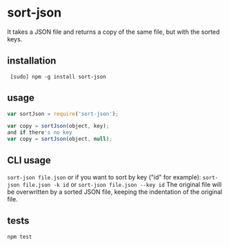 sort-json
=========

It takes a JSON file and returns a copy of the same file, but with the sorted keys.

installation
------------

` [sudo] npm -g install sort-json`


usage
-----

```js
var sortJson = require('sort-json');

var copy = sortJson(object, key);
and if there's no key 
var copy = sortJson(object, null);
```

CLI usage
---------
`sort-json file.json`
or if you want to sort by key ("id" for example):
`sort-json file.json -k id` or `sort-json file.json --key id`
The original file will be overwritten by a sorted JSON file, keeping the indentation of the original file.

tests
-----

`npm test`
